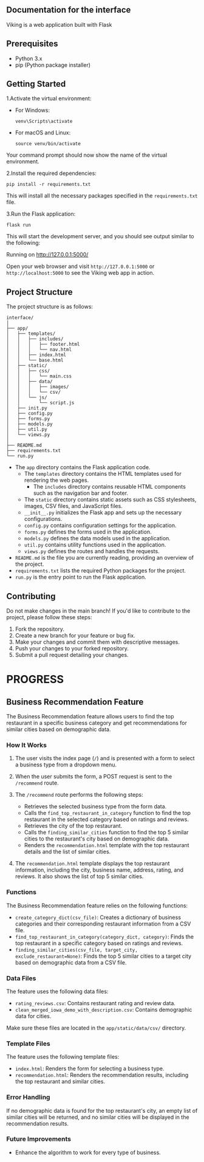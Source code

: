 ## Documentation for the interface 

Viking is a web application built with Flask

## Prerequisites

- Python 3.x
- pip (Python package installer)

## Getting Started

1.Activate the virtual environment:

- For Windows:
  ```
  venv\Scripts\activate
  ```

- For macOS and Linux:
  ```
  source venv/bin/activate
  ```

Your command prompt should now show the name of the virtual environment.

2.Install the required dependencies:

```
pip install -r requirements.txt
```

This will install all the necessary packages specified in the `requirements.txt` file.

3.Run the Flask application:

```
flask run
```

This will start the development server, and you should see output similar to the following:

Running on http://127.0.0.1:5000/

Open your web browser and visit `http://127.0.0.1:5000` or `http://localhost:5000` to see the Viking web app in action.



## Project Structure

The project structure is as follows:

```
interface/
│
├── app/
│   ├── templates/
│   │   ├── includes/
│   │   │   ├── footer.html
│   │   │   └── nav.html
│   │   ├── index.html
│   │   └── base.html
│   ├── static/
│   │   ├── css/
│   │   │   └── main.css
│   │   ├── data/
│   │   │   ├── images/
│   │   │   └── csv/
│   │   └── js/
│   │       └── script.js
│   ├── init.py
│   ├── config.py
│   ├── forms.py
│   ├── models.py
│   ├── util.py
│   └── views.py
│
├── README.md
├── requirements.txt
└── run.py
```

- The `app` directory contains the Flask application code.
  - The `templates` directory contains the HTML templates used for rendering the web pages.
    - The `includes` directory contains reusable HTML components such as the navigation bar and footer.
  - The `static` directory contains static assets such as CSS stylesheets, images, CSV files, and JavaScript files.
  - `__init__.py` initializes the Flask app and sets up the necessary configurations.
  - `config.py` contains configuration settings for the application.
  - `forms.py` defines the forms used in the application.
  - `models.py` defines the data models used in the application.
  - `util.py` contains utility functions used in the application.
  - `views.py` defines the routes and handles the requests.
- `README.md` is the file you are currently reading, providing an overview of the project.
- `requirements.txt` lists the required Python packages for the project.
- `run.py` is the entry point to run the Flask application.

## Contributing

Do not make changes in the main branch! If you'd like to contribute to the project, please follow these steps:

1. Fork the repository.
2. Create a new branch for your feature or bug fix.
3. Make your changes and commit them with descriptive messages.
4. Push your changes to your forked repository.
5. Submit a pull request detailing your changes.


# PROGRESS
## Business Recommendation Feature

The Business Recommendation feature allows users to find the top restaurant in a specific business category and get recommendations for similar cities based on demographic data.

### How It Works

1. The user visits the index page (`/`) and is presented with a form to select a business type from a dropdown menu.

2. When the user submits the form, a POST request is sent to the `/recommend` route.

3. The `/recommend` route performs the following steps:
   - Retrieves the selected business type from the form data.
   - Calls the `find_top_restaurant_in_category` function to find the top restaurant in the selected category based on ratings and reviews.
   - Retrieves the city of the top restaurant.
   - Calls the `finding_similar_cities` function to find the top 5 similar cities to the restaurant's city based on demographic data.
   - Renders the `recommendation.html` template with the top restaurant details and the list of similar cities.

4. The `recommendation.html` template displays the top restaurant information, including the city, business name, address, rating, and reviews. It also shows the list of top 5 similar cities.

### Functions

The Business Recommendation feature relies on the following functions:

- `create_category_dict(csv_file)`: Creates a dictionary of business categories and their corresponding restaurant information from a CSV file.
- `find_top_restaurant_in_category(category_dict, category)`: Finds the top restaurant in a specific category based on ratings and reviews.
- `finding_similar_cities(csv_file, target_city, exclude_restaurant=None)`: Finds the top 5 similar cities to a target city based on demographic data from a CSV file.

### Data Files

The feature uses the following data files:

- `rating_reviews.csv`: Contains restaurant rating and review data.
- `clean_merged_iowa_demo_with_description.csv`: Contains demographic data for cities.

Make sure these files are located in the `app/static/data/csv/` directory.

### Template Files

The feature uses the following template files:

- `index.html`: Renders the form for selecting a business type.
- `recommendation.html`: Renders the recommendation results, including the top restaurant and similar cities.

### Error Handling

If no demographic data is found for the top restaurant's city, an empty list of similar cities will be returned, and no similar cities will be displayed in the recommendation results.

### Future Improvements

- Enhance the algorithm to work for every type of business.